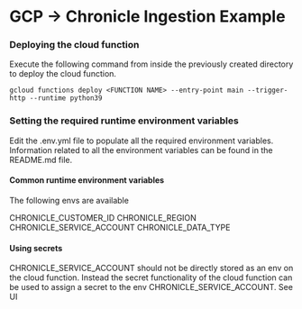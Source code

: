 # GCP -> Chronicle Ingestion Example


### Deploying the cloud function

Execute the following command from inside the previously created directory to
deploy the cloud function.

```
gcloud functions deploy <FUNCTION NAME> --entry-point main --trigger-http --runtime python39 
```

### Setting the required runtime environment variables

Edit the .env.yml file to populate all the required environment variables.
Information related to all the environment variables can be found in the
README.md file.

#### Common runtime environment variables

The following envs are available

CHRONICLE_CUSTOMER_ID
CHRONICLE_REGION
CHRONICLE_SERVICE_ACCOUNT
CHRONICLE_DATA_TYPE

#### Using secrets

CHRONICLE_SERVICE_ACCOUNT should not be directly stored as an env on the cloud function. Instead the secret functionality of the cloud function can be used to assign a secret to the env CHRONICLE_SERVICE_ACCOUNT. See UI 

